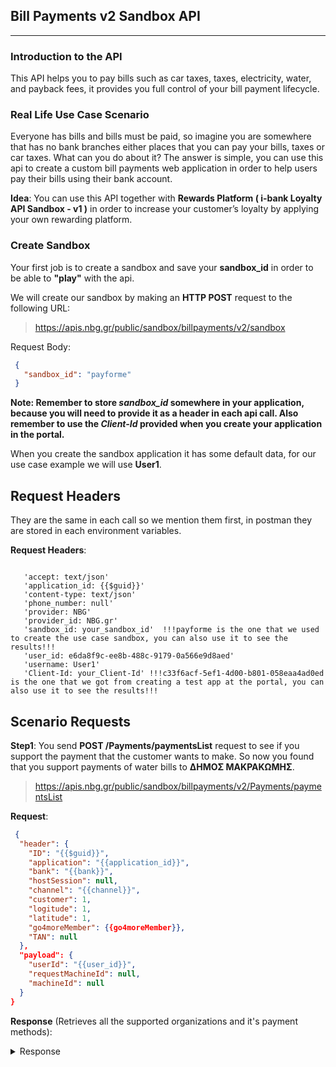 ﻿## **Bill Payments v2 Sandbox API** 
****
### **Introduction to the API**
This API helps you to pay bills such as car taxes, taxes, electricity, water, and payback fees, it provides you full control of your bill payment lifecycle.
### **Real Life Use Case Scenario**
Everyone has bills and bills must be paid, so imagine you are somewhere that has no bank branches either places that you can pay your bills, taxes or car taxes.
What can you do about it?  The answer is simple, you can use this api to create a custom bill payments web application in order to help users pay their bills using their bank account.

**Idea**: You can use this API together with **Rewards Platform ( i-bank Loyalty API Sandbox - v1 )** in order to increase your customer’s loyalty by applying your own rewarding platform.

### **Create Sandbox**
Your first job is to create a sandbox and save your **sandbox_id** in order to be able to **"play"** with the api.

We will create our sandbox by making an **HTTP POST** request to the following URL:
> https://apis.nbg.gr/public/sandbox/billpayments/v2/sandbox

Request Body:
```json
 {
   "sandbox_id": "payforme"
 }
``` 

**Note: Remember to store *sandbox_id* somewhere in your application, because you will need to provide it as a header
in each api call. Also remember to use the *Client-Id* provided when you create your application in the portal.**

When you create the sandbox application it has some default data, for our use case example we will use **User1**.
## **Request Headers**
They are the same in each call so we mention them first, in postman they are stored in each environment variables.

**Request Headers**:
```

   'accept: text/json'
   'application_id: {{$guid}}'
   'content-type: text/json'
   'phone_number: null'
   'provider: NBG'
   'provider_id: NBG.gr'
   'sandbox_id: your_sandbox_id'  !!!payforme is the one that we used to create the use case sandbox, you can also use it to see the results!!!
   'user_id: e6da8f9c-ee8b-488c-9179-0a566e9d8aed'
   'username: User1'
   'Client-Id: your_Client-Id' !!!c33f6acf-5ef1-4d00-b801-058eaa4ad0ed is the one that we got from creating a test app at the portal, you can also use it to see the results!!!

``` 
## **Scenario Requests**

**Step1**: You send **POST /Payments/paymentsList** request to see if you support the payment that the customer wants to make.
So now you found that you support payments of water bills to **ΔΗΜΟΣ ΜΑΚΡΑΚΩΜΗΣ**.
> https://apis.nbg.gr/public/sandbox/billpayments/v2/Payments/paymentsList

**Request**:
```json
 {
  "header": {
    "ID": "{{$guid}}",
    "application": "{{application_id}}",
    "bank": "{{bank}}",
    "hostSession": null,
    "channel": "{{channel}}",
    "customer": 1,
    "logitude": 1,
    "latitude": 1,
    "go4moreMember": {{go4moreMember}},
    "TAN": null
  },
  "payload": {
    "userId": "{{user_id}}",
    "requestMachineId": null,
    "machineId": null
  }
}
``` 
**Response** (Retrieves all the supported organizations and it's payment methods):

<details><summary>Response</summary>
 
 ```json
 {
  "payload": {
        "payments": [
            {
                "id": "5b60f1c8-243f-4180-8c6b-0130572ee4ba",
                "legacyCode": "90906",
                "legacyType": "NONNBG",
                "name": "ΔΗΜΟΣ ΜΑΚΡΑΚΩΜΗΣ",
                "categoryName": "Δήμοι/Ύδρευση",
                "supportedPaymentMethods": [
                    {
                        "name": "ACCT",
                        "otp": false
                    }
                ],
                "isOnline": false,
                "supportsBarcode": false,
                "validationAlgorithm": "RI2",
                "sortOrder": 1,
                "objects": [
                    {
                        "name": "debtor",
                        "description": "Οφειλέτης",
                        "fields": [
                            {
                                "id": "42b2e00c-283f-4ee9-ae9a-90a54ceadea5",
                                "name": "name",
                                "description": "Επωνυμία Πελάτη",
                                "dataType": "string",
                                "dataTypeName": "Αλφαριθμητικό",
                                "length": 70,
                                "precision": 0,
                                "isMandatory": true,
                                "isVisible": true,
                                "isPartOfPaymentRef": false,
                                "partOrder": 0,
                                "fillMethod": null,
                                "fillValue": null,
                                "formatting": null,
                                "formattingExample": null
                            },
                            {
                                "id": "9fe9b85d-dfa0-4735-be0d-97244dd08e49",
                                "name": "telephone",
                                "description": "Τηλέφωνο Πελάτη",
                                "dataType": "string",
                                "dataTypeName": "Αλφαριθμητικό",
                                "length": 20,
                                "precision": 0,
                                "isMandatory": true,
                                "isVisible": true,
                                "isPartOfPaymentRef": false,
                                "partOrder": 0,
                                "fillMethod": null,
                                "fillValue": null,
                                "formatting": null,
                                "formattingExample": null
                            }
                        ],
                        "object": null
                    },
                    {
                        "name": "ultimateDebtor",
                        "description": "Τελικός Οφειλέτης",
                        "fields": [
                            {
                                "id": "ce1507cc-428d-48c4-96ed-3953f1028485",
                                "name": "customerNumber",
                                "description": "Κωδικός Πελάτη",
                                "dataType": "string",
                                "dataTypeName": "Αλφαριθμητικό",
                                "length": 36,
                                "precision": 0,
                                "isMandatory": true,
                                "isVisible": false,
                                "isPartOfPaymentRef": false,
                                "partOrder": 0,
                                "fillMethod": null,
                                "fillValue": null,
                                "formatting": null,
                                "formattingExample": null
                            },
                            {
                                "id": "f22e6a44-f5f1-419c-bbbf-9c5595e91622",
                                "name": "name",
                                "description": "Επωνυμία Πελάτη",
                                "dataType": "string",
                                "dataTypeName": "Αλφαριθμητικό",
                                "length": 70,
                                "precision": 0,
                                "isMandatory": true,
                                "isVisible": false,
                                "isPartOfPaymentRef": false,
                                "partOrder": 0,
                                "fillMethod": null,
                                "fillValue": null,
                                "formatting": null,
                                "formattingExample": null
                            }
                        ],
                        "object": null
                    },
                    {
                        "name": "paymentIdentification",
                        "description": "Μοναδικοποίηση Πληρωμής",
                        "fields": [
                            {
                                "id": "2bb50e53-0159-47a0-9e62-520dd7374f62",
                                "name": "instrId",
                                "description": "Μοναδικός Κωδικός Αναφοράς",
                                "dataType": "string",
                                "dataTypeName": "Αλφαριθμητικό",
                                "length": 36,
                                "precision": 0,
                                "isMandatory": true,
                                "isVisible": false,
                                "isPartOfPaymentRef": false,
                                "partOrder": 0,
                                "fillMethod": null,
                                "fillValue": null,
                                "formatting": null,
                                "formattingExample": null
                            }
                        ],
                        "object": null
                    },
                    {
                        "name": "settlementInfo",
                        "description": "Διακανονισμός",
                        "fields": [
                            {
                                "id": "8f654396-161b-4e2c-bb09-33d9a4e61c51",
                                "name": "method",
                                "description": "Τρόπος Πληρωμής",
                                "dataType": "string",
                                "dataTypeName": "Αλφαριθμητικό",
                                "length": 10,
                                "precision": 0,
                                "isMandatory": true,
                                "isVisible": false,
                                "isPartOfPaymentRef": false,
                                "partOrder": 0,
                                "fillMethod": null,
                                "fillValue": null,
                                "formatting": null,
                                "formattingExample": null
                            },
                            {
                                "id": "323ea7f6-70b3-4e53-ac57-3b866c9ea0bb",
                                "name": "amount",
                                "description": "Ποσό",
                                "dataType": "decimal",
                                "dataTypeName": "Αριθμός",
                                "length": 15,
                                "precision": 2,
                                "isMandatory": true,
                                "isVisible": true,
                                "isPartOfPaymentRef": false,
                                "partOrder": 0,
                                "fillMethod": null,
                                "fillValue": null,
                                "formatting": null,
                                "formattingExample": null
                            },
                            {
                                "id": "515008df-c6ce-4ce4-8f97-835386db17bf",
                                "name": "ccy",
                                "description": "Νόμισμα",
                                "dataType": "string",
                                "dataTypeName": "Αλφαριθμητικό",
                                "length": 3,
                                "precision": 0,
                                "isMandatory": true,
                                "isVisible": false,
                                "isPartOfPaymentRef": false,
                                "partOrder": 0,
                                "fillMethod": null,
                                "fillValue": null,
                                "formatting": null,
                                "formattingExample": null
                            }
                        ],
                        "object": null
                    },
                    {
                        "name": "paymentOrgIdentification",
                        "description": "Μοναδικοποίηση Οργανισμού",
                        "fields": [
                            {
                                "id": "2fd29c48-048a-4976-abbe-c2d968948481",
                                "name": "PAYMENT_CODE",
                                "description": "Κωδικός Πληρωμής",
                                "dataType": "string",
                                "dataTypeName": "Αλφαριθμητικό",
                                "length": 20,
                                "precision": 0,
                                "isMandatory": true,
                                "isVisible": true,
                                "isPartOfPaymentRef": false,
                                "partOrder": 0,
                                "fillMethod": null,
                                "fillValue": null,
                                "formatting": null,
                                "formattingExample": null
                            }
                        ],
                        "object": null
                    },
                    {
                        "name": "remittanceInfo",
                        "description": "Λεπτομέρειες Πληρωμής",
                        "fields": null,
                        "object": {
                            "name": "unstructured",
                            "description": "Χωρίς Δομή",
                            "fields": [
                                {
                                    "id": "3b923ab0-c468-40ec-9299-085d58b6bc5d",
                                    "name": "line",
                                    "description": "Λεπτομέρειες Πληρωμής",
                                    "dataType": "string",
                                    "dataTypeName": "Αλφαριθμητικό",
                                    "length": 140,
                                    "precision": 0,
                                    "isMandatory": false,
                                    "isVisible": false,
                                    "isPartOfPaymentRef": false,
                                    "partOrder": 0,
                                    "fillMethod": null,
                                    "fillValue": null,
                                    "formatting": null,
                                    "formattingExample": null
                                }
                            ],
                            "object": null
                        }
                    }
                ],
                "preprocessSteps": null,
                "objectMappings": null
            }
    }  ]
}</details>
```
 

**It supports much more organizations but for now we use only ΔΗΜΟΣ ΜΑΚΡΑΚΩΜΗΣ**.

**Step2**: Now that you know you support the requested payment, you send the **POST /Payments/commission** request in order to provide your customer with the information about the charging fees for this transaction with **ΔΗΜΟΣ ΜΑΚΡΑΚΩΜΗΣ**.
> https://apis.nbg.gr/public/sandbox/billpayments/v2/Payments/commission

**Request**:
```json
 {
  "header": {
    "ID": "{{$guid}}",
    "application": "{{application_id}}",
    "bank": "{{bank}}",
    "hostSession": null,
    "channel": "{{channel}}",
    "customer": 1,
    "logitude": 1,
    "latitude": 1,
    "go4moreMember": {{go4moreMember}},
    "TAN": null
  },
  "payload": {
    "userId": "{{user_id}}",
    "paymentOrgIdentification": {
      "id": "5b60f1c8-243f-4180-8c6b-0130572ee4ba",
      "barcode": null,
      "fields": {
            "PAYMENT_CODE" : "1234567890"
        },
      "extraData": {}
    },
    "settlementInfo": {
        "ccy": "EUR",
        "amount": 31.12,
        "method": "ACCT"
        },
    "requestMachineId": null,
    "machineId": null
  }
}
``` 
**Response** (Contains comission such as total, nbg, merchant's(who provides the app), thirdParty(creator of the app), subAgent(Accountant services) ):
```json
 {
 "payload": {
        "commissionInfo": {
            "total": 0.1,
            "nbg": 0.1,
            "merchant": 0,
            "thirdParty": 0,
            "subAgent": 0
        }
    },
    "exception": null,
    "messages": null,
    "executionTime": 0
}
``` 
**Step3**: After accomplishing the first two steps, you can execute the payment by using **POST /Payments/pay** request.
> https://apis.nbg.gr/public/sandbox/billpayments/v2/Payments/pay

**Request**:
```json
 {
  "header": {
    "ID": "{{$guid}}",
    "application": "{{application_id}}",
    "bank": "{{bank}}",
    "hostSession": null,
    "channel": "{{channel}}",
    "customer": 1,
    "logitude": 1,
    "latitude": 1,
    "go4moreMember": {{go4moreMember}},
    "TAN": null
  },
  "payload": {
    "userId": "{{user_id}}",
    "paymentIdentification": {
      "instrId": "{{$guid}}",
      "endtoendId": null,
      "txId": "{{$guid}}",
      "clrSysRef": null
    },
    "paymentOrgIdentification": {
      "id": "5b60f1c8-243f-4180-8c6b-0130572ee4ba",
      "barcode": null,
      "fields": {
            "PAYMENT_CODE" : "1234567890"
        },
      "extraData": {}
    },
    "chargesInfo": null,
    "settlementInfo": {
      "ccy": "EUR",
      "amount": 31.12,
      "method": "ACCT"
    },
    "debtor": {
      "name": "{{User1Fullname}}",
      "ibUserId": "{{user_id}}",
      "debtorAccount": {
        "iban": "{{User1AccountIBAN}}",
        "pan": null
      },
      "telephone": "{{User1Telephone}}"
    },
    "ultimateDebtor":  null,
    "remittanceInfo": null,
    "requestMachineId": null,
    "acceptDuplicate": true,
    "machineId": null
  }
}
``` 
**Response** (Contains information about the payment the creditor, the creditor bank, the debtor, the settlementInfo and the commissionInfo):
```json
 {
    "payload": {
        "paymentIdentification": {
            "instrId": "b98799b0-3c04-413c-a8b2-2e9ee96ef785",
            "endtoendId": "725428646563",
            "txId": "b98799b0-3c04-413c-a8b2-2e9ee96ef785",
            "clrSysRef": "90906700112820185239",
            "paymentRef": null
        },
        "creditor": {
            "name": "ΔΗΜΟΣ ΜΑΚΡΑΚΩΜΗΣ",
            "creditorAccount": {
                "iban": "GR41654214447695876477",
                "pan": null
            },
            "creditorBank": {
                "bic": "ETHNGRAA",
                "branchId": "700",
                "name": "NATIONAL BANK OF GREECE"
            }
        },
        "debtor": {
            "name": "Antonis Vlamis",
            "debtorAccount": {
                "iban": "GR8979540708770489",
                "pan": null
            },
            "telephone": "6980157548",
            "ibUserId": "e6da8f9c-ee8b-488c-9179-0a566e9d8aed",
            "idType": null
        },
        "settlementInfo": {
            "ccy": "EUR",
            "amount": 31.12,
            "method": "ACCT"
        },
        "commissionInfo": {
            "total": 0.1,
            "nbg": 0.1,
            "merchant": 0,
            "thirdParty": 0,
            "subAgent": 0
        },
        "additional": {
            "ledgerBalance": 100000,
            "availableBalance": 100000,
            "sendCutOffTime": "2018-11-28 18:00:00"
        },
        "tanCheck": null
    },
    "exception": null,
    "messages": null,
    "executionTime": 0
}
``` 

**Step4**: After payment step you can see the status of that transaction by **POST /Payments/status** or you can cancel it if you want by using 
**POST /Payments/cancelPayment**.

**Note: Remember to use the same payment identification data that pay request gave you as a response.**

**Check Payment Status**
> https://apis.nbg.gr/public/sandbox/billpayments/v2/Payments/status

**Request**:
```json
 {
  "header": {
    "ID": "{{$guid}}",
    "application": "{{application_id}}",
    "bank": "{{bank}}",
    "hostSession": null,
    "channel": "{{channel}}",
    "customer": 1,
    "logitude": 1,
    "latitude": 1,
    "go4moreMember": {{go4moreMember}},
    "TAN": null
  },
  "payload": {
    "userId": "{{user_id}}",
    "paymentIdentification": {
         "instrId": "{{instrId}}",
         "endtoendId": "{{endtoendId}}",
         "txId": "{{txId}}",
         "clrSysRef": "{{clrSysRef}}"
    },
    "UltimateDebtor": {
      "name": "string",
      "customerNumber": "string"
    },
    "acceptDuplicate": true,
    "requestMachineId": null,
    "machineId": null
  }
}
``` 
**Response** (Contains information about the payment status):
```json
{
    "payload": {
        "status": "COMPLETED",
        "outboundStatus": "PROCESSED",
        "paymentIdentification": {
            "instrId": "b98799b0-3c04-413c-a8b2-2e9ee96ef785",
            "endtoendId": "725428646563",
            "txId": "b98799b0-3c04-413c-a8b2-2e9ee96ef785",
            "clrSysRef": "90906700112820185239",
            "paymentRef": null
        },
        "sendCutOffTime": null
    },
    "exception": null,
    "messages": null,
    "executionTime": 0
}
``` 

**Cancel Payment**
> https://apis.nbg.gr/public/sandbox/billpayments/v2/Payments/cancelPayment

**Request**:
```json
 {
  "header": {
    "ID": "{{$guid}}",
    "application": "{{application_id}}",
    "bank": "{{bank}}",
    "hostSession": null,
    "channel": "{{channel}}",
    "customer": 1,
    "logitude": 1,
    "latitude": 1,
    "go4moreMember": {{go4moreMember}},
    "TAN": null
  },
  "payload": {
    "userId": "{{user_id}}",
    "requestMachineId": null,
    "cancelPaymentIdentification": {
         "instrId": "{{instrId}}",
         "endtoendId": "{{endtoendId}}",
         "txId": "{{txId}}",
         "clrSysRef": "{{clrSysRef}}"
    },
    "paymentRequest": null,
    "machineId": null
  }
}
``` 
**Response** (Contains information about the payment cancelation):
```json
{
    "payload": {
        "cancellationLimits": [
            {
                "limitType": "REVERSAL",
                "limitTypeInterval": 5,
                "maxCountWithinInterval": 1000,
                "maxAmountWithinInterval": 1000000,
                "usedCountWithinInterval": 1,
                "usedAmountWithinInterval": 31.12,
                "restCountWithinInterval": 999,
                "restAmountWithinInterval": 999968.88
            }
        ],
        "cancelationSucceeded": true,
        "cancellationSucceeded": false,
        "paymentResponse": null,
        "additional": {
            "ledgerBalance": 100000,
            "availableBalance": 100000,
            "sendCutOffTime": ""
        },
        "tanCheck": null
    },
    "exception": null,
    "messages": null,
    "executionTime": 0
}
``` 
**Note: If you check status again you will see that the transaction was cancelled.**

**Step5**: Also you have the ability to see daily transactions, prefered date transactions or last payment transaction details by using\
**POST /Payments/dailyTransactions** or **POST /Payments/lastPaymentTransactionDetails** respectivelly.

**Check Daily Transactions**
> https://apis.nbg.gr/public/sandbox/billpayments/v2/Payments/dailyTransactions

**Request**:
```json
{
  "header": {
    "ID": "{{$guid}}",
    "application": "{{application_id}}",
    "bank": "{{bank}}",
    "hostSession": null,
    "channel": "{{channel}}",
    "customer": 1,
    "logitude": 1,
    "latitude": 1,
    "go4moreMember": {{go4moreMember}},
    "TAN": null
  },
  "payload": {
    "userId": "{{user_id}}",
    "transactionDate": "{{transaction_date}}",
    "paymentRef": null,
    "requestMachineId": null,
    "machineId": null
  }
}
``` 
**Response** (Contains information about all the transactions in a preferred date):
<details><summary>Response</summary>
 
 ``` json
{
    "payload": {
        "transactions": [
            {
                "additional": {
                    "ledgerBalance": null,
                    "availableBalance": null,
                    "sendCutOffTime": "28/11/2018 6:00:00 μμ"
                },
                "paymentOrgIdentification": {
                    "postTransactionData": {},
                    "id": "69d6ffc8-cc65-4130-a172-d2fa16b6cbe8",
                    "barcode": null,
                    "fields": {
                        "PAYMENT_CODE": "90773"
                    },
                    "extraData": {}
                },
                "paymentIdentification": {
                    "instrId": "38450793-1d68-4a60-bed1-313538a1bb01",
                    "endtoendId": "90773001121420176229",
                    "txId": "a76b579d-ed50-4d2b-a053-628247140593",
                    "clrSysRef": "11773001121420176229",
                    "paymentRef": null
                },
                "creditor": {
                    "name": "ΔΕΗ",
                    "creditorAccount": {
                        "iban": "GR41498760953239760",
                        "pan": null
                    },
                    "creditorBank": {
                        "bic": "ETHNGRAA",
                        "branchId": null,
                        "name": "ΕΘΝΙΚΗ"
                    }
                },
                "debtor": {
                    "name": "ΠΑΠΑΔΟΠΟΥΛΟΣ ΓΙΩΡΓΟΣ",
                    "debtorAccount": {
                        "iban": "GR7816570557954408",
                        "pan": null
                    },
                    "telephone": "2101234567",
                    "ibUserId": "acd77e31-a637-48b6-a070-ffc5d1d68e63",
                    "idType": null
                },
                "settlementInfo": {
                    "ccy": "EUR",
                    "amount": 17,
                    "method": "ACCT"
                },
                "commissionInfo": {
                    "total": 0.7,
                    "nbg": 0.2,
                    "merchant": 0.1,
                    "thirdParty": 0.4,
                    "subAgent": 0
                },
                "status": "COMPLETED",
                "timestamp": "2018-11-28T13:39:24.956Z"
            },
            {
                "additional": {
                    "ledgerBalance": null,
                    "availableBalance": null,
                    "sendCutOffTime": "28/11/2018 6:00:00 μμ"
                },
                "paymentOrgIdentification": {
                    "postTransactionData": {},
                    "id": "5b60f1c8-243f-4180-8c6b-0130572ee4ba",
                    "barcode": null,
                    "fields": {
                        "PAYMENT_CODE": "1234567890"
                    },
                    "extraData": {}
                },
                "paymentIdentification": {
                    "instrId": "c97dba0b-02ee-4755-82d4-7b576cceb1bb",
                    "endtoendId": "474813749889",
                    "txId": "c97dba0b-02ee-4755-82d4-7b576cceb1bb",
                    "clrSysRef": "90906700112820185715",
                    "paymentRef": null
                },
                "creditor": {
                    "name": "ΔΗΜΟΣ ΜΑΚΡΑΚΩΜΗΣ",
                    "creditorAccount": {
                        "iban": null,
                        "pan": null
                    },
                    "creditorBank": {
                        "bic": "ETHNGRAA",
                        "branchId": null,
                        "name": "NATIONAL BANK OF GREECE"
                    }
                },
                "debtor": {
                    "name": "Antonis Vlamis",
                    "debtorAccount": {
                        "iban": "GR8979540708770489",
                        "pan": null
                    },
                    "telephone": "6980157548",
                    "ibUserId": "DemoTPP4UsersSpotMachine1",
                    "idType": null
                },
                "settlementInfo": {
                    "ccy": "EUR",
                    "amount": 31.12,
                    "method": "ACCT"
                },
                "commissionInfo": {
                    "total": 0.1,
                    "nbg": 0.1,
                    "merchant": 0,
                    "thirdParty": 0,
                    "subAgent": 0
                },
                "status": "COMPLETED",
                "timestamp": "2018-11-28T13:48:06.678Z"
            },
            {
                "additional": {
                    "ledgerBalance": null,
                    "availableBalance": null,
                    "sendCutOffTime": "28/11/2018 6:00:00 μμ"
                },
                "paymentOrgIdentification": {
                    "postTransactionData": {},
                    "id": "5b60f1c8-243f-4180-8c6b-0130572ee4ba",
                    "barcode": null,
                    "fields": {
                        "PAYMENT_CODE": "1234567890"
                    },
                    "extraData": {}
                },
                "paymentIdentification": {
                    "instrId": "b98799b0-3c04-413c-a8b2-2e9ee96ef785",
                    "endtoendId": "725428646563",
                    "txId": "b98799b0-3c04-413c-a8b2-2e9ee96ef785",
                    "clrSysRef": "90906700112820185239",
                    "paymentRef": null
                },
                "creditor": {
                    "name": "ΔΗΜΟΣ ΜΑΚΡΑΚΩΜΗΣ",
                    "creditorAccount": {
                        "iban": null,
                        "pan": null
                    },
                    "creditorBank": {
                        "bic": "ETHNGRAA",
                        "branchId": null,
                        "name": "NATIONAL BANK OF GREECE"
                    }
                },
                "debtor": {
                    "name": "Antonis Vlamis",
                    "debtorAccount": {
                        "iban": "GR8979540708770489",
                        "pan": null
                    },
                    "telephone": "6980157548",
                    "ibUserId": "DemoTPP4UsersSpotMachine1",
                    "idType": null
                },
                "settlementInfo": {
                    "ccy": "EUR",
                    "amount": 31.12,
                    "method": "ACCT"
                },
                "commissionInfo": {
                    "total": 0.1,
                    "nbg": 0.1,
                    "merchant": 0,
                    "thirdParty": 0,
                    "subAgent": 0
                },
                "status": "CANCELLED",
                "timestamp": "2018-11-28T14:21:30.355Z"
            }
        ]
    },
    "exception": null,
    "messages": null,
    "executionTime": 0
}
</details>

**Check Last Payment Transaction Details**

> https://apis.nbg.gr/public/sandbox/billpayments/v2/Payments/lastPaymentTransactionDetails

**Request**:
```json
 {
  "header": {
    "ID": "{{$guid}}",
    "application": "{{application_id}}",
    "bank": "{{bank}}",
    "hostSession": null,
    "channel": "{{channel}}",
    "customer": 1,
    "logitude": 1,
    "latitude": 1,
    "go4moreMember": {{go4moreMember}},
    "TAN": null
  },
  "payload": {
    "userId": "{{user_id}}",
    "paymentIdentification": {
         "instrId": "{{instrId}}",
         "endtoendId": "{{endtoendId}}",
         "txId": "{{txId}}",
         "clrSysRef": "{{clrSysRef}}"
    },
    "requestMachineId": null,
  "machineId": null
  }
}
``` 
**Response** (Contains information about the transaction that you requested):
```json
{
    "payload": {
        "sendCutOffTime": "2018-11-28T18:00:00.000Z",
        "paymentOrgIdentification": {
            "postTransactionData": {},
            "id": "5b60f1c8-243f-4180-8c6b-0130572ee4ba",
            "barcode": null,
            "fields": {
                "PAYMENT_CODE": "1234567890"
            },
            "extraData": {}
        },
        "paymentIdentification": {
            "instrId": "b98799b0-3c04-413c-a8b2-2e9ee96ef785",
            "endtoendId": "725428646563",
            "txId": "b98799b0-3c04-413c-a8b2-2e9ee96ef785",
            "clrSysRef": "90906700112820185239",
            "paymentRef": null
        },
        "creditor": {
            "name": "ΔΗΜΟΣ ΜΑΚΡΑΚΩΜΗΣ",
            "creditorAccount": {
                "iban": null,
                "pan": null
            },
            "creditorBank": {
                "bic": "ETHNGRAA",
                "branchId": null,
                "name": "NATIONAL BANK OF GREECE"
            }
        },
        "debtor": {
            "name": "Antonis Vlamis",
            "debtorAccount": {
                "iban": "GR8979540708770489",
                "pan": null
            },
            "telephone": "6980157548",
            "ibUserId": "DemoTPP4UsersSpotMachine1",
            "idType": null
        },
        "settlementInfo": {
            "ccy": "EUR",
            "amount": 31.12,
            "method": "ACCT"
        },
        "commissionInfo": {
            "total": 0.1,
            "nbg": 0.1,
            "merchant": 0,
            "thirdParty": 0,
            "subAgent": 0
        },
        "status": "CANCELLED",
        "timestamp": "2018-11-28T14:21:30.355Z"
    },
    "exception": null,
    "messages": null,
    "executionTime": 0
}
``` 

Created by **NBG**.\
See more at https://developer.nbg.gr/

